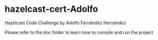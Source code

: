 # hazelcast-cert-Adolfo
Hazelcast Code Challenge by Adolfo Fernández Hernández

Please refer to the doc folder to learn how to compile and run the project
